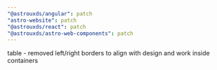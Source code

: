 ```yaml
---
"@astrouxds/angular": patch
"astro-website": patch
"@astrouxds/react": patch
"@astrouxds/astro-web-components": patch
---
```


table - removed left/right borders to align with design and work inside containers
